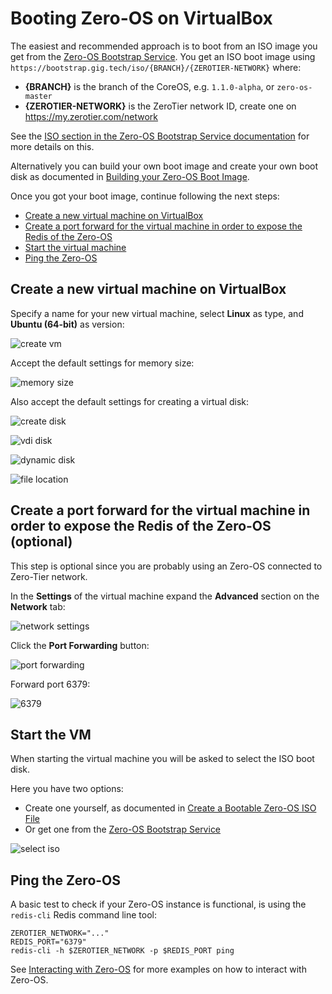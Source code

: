 # Booting Zero-OS on VirtualBox

The easiest and recommended approach is to boot from an ISO image you get from the [Zero-OS Bootstrap Service](https://bootstrap.gig.tech/). You get an ISO boot image using `https://bootstrap.gig.tech/iso/{BRANCH}/{ZEROTIER-NETWORK}` where:

- **{BRANCH}** is the branch of the CoreOS, e.g. `1.1.0-alpha`, or `zero-os-master`
- **{ZEROTIER-NETWORK}** is the ZeroTier network ID, create one on https://my.zerotier.com/network

See the [ISO section in the Zero-OS Bootstrap Service documentation](../bootstrap/README.md#iso) for more details on this.

Alternatively you can build your own boot image and create your own boot disk as documented in [Building your Zero-OS Boot Image](../building/README.md).

Once you got your boot image, continue following the next steps:

- [Create a new virtual machine on VirtualBox](#create-vm)
- [Create a port forward for the virtual machine in order to expose the Redis of the Zero-OS](#create-portforward)
- [Start the virtual machine](#start-vm)
- [Ping the Zero-OS](#ping-core0)


<a id="create-vm"></a>
## Create a new virtual machine on VirtualBox  

Specify a name for your new virtual machine, select **Linux** as type, and **Ubuntu (64-bit)** as version:  

![create vm](images/create_vm.png)  

Accept the default settings for memory size:

![memory size](images/memory_size.png)  

Also accept the default settings for creating a virtual disk:

![create disk](images/create_disk.png)  

![vdi disk](images/vdi_disk.png)  

![dynamic disk](images/dynamically_allocated.png)

![file location](images/file_location.png)


<a id="create-portforward"></a>
## Create a port forward for the virtual machine in order to expose the Redis of the Zero-OS (optional)

This step is optional since you are probably using an Zero-OS connected to Zero-Tier network.

In the **Settings** of the virtual machine expand the **Advanced** section on the **Network** tab:

![network settings](images/network_settings.png)

Click the **Port Forwarding** button:

![port forwarding](images/port_forwarding.png)

Forward port 6379:

![6379](images/6379.png)


<a id="start-vm"></a>
## Start the VM

When starting the virtual machine you will be asked to select the ISO boot disk.

Here you have two options:
- Create one yourself, as documented in [Create a Bootable Zero-OS ISO File](iso.md)
- Or get one from the [Zero-OS Bootstrap Service](https://bootstrap.gig.tech/)

![select iso](images/select_iso.png)

<a id="ping-core0"></a>
## Ping the Zero-OS

A basic test to check if your Zero-OS instance is functional, is using the `redis-cli` Redis command line tool:
```
ZEROTIER_NETWORK="..."
REDIS_PORT="6379"
redis-cli -h $ZEROTIER_NETWORK -p $REDIS_PORT ping
```

See [Interacting with Zero-OS](../interacting/README.md) for more examples on how to interact with Zero-OS.

